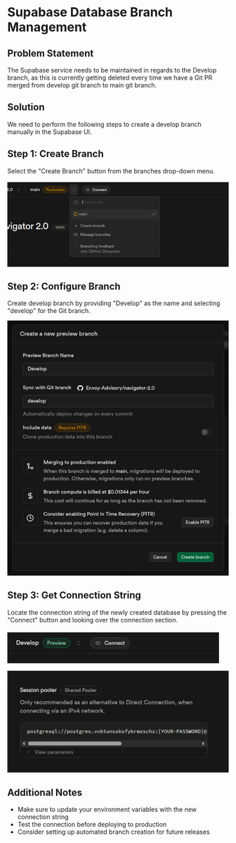 # Supabase Database Branch Management

## Problem Statement

The Supabase service needs to be maintained in regards to the Develop branch, as this is currently getting deleted every time we have a Git PR merged from develop git branch to main git branch.

## Solution

We need to perform the following steps to create a develop branch manually in the Supabase UI.

## Step 1: Create Branch

Select the "Create Branch" button from the branches drop-down menu.

![Supabase Setup](./images/SupabaseImage1.png)

## Step 2: Configure Branch

Create develop branch by providing "Develop" as the name and selecting "develop" for the Git branch.

![Supabase Setup](./images/SupabaseImage2.png)

## Step 3: Get Connection String

Locate the connection string of the newly created database by pressing the "Connect" button and looking over the connection section.

![Supabase Setup](./images/SupabaseImage3.png)

![Supabase Setup](./images/SupabaseImage4.png)

## Additional Notes

- Make sure to update your environment variables with the new connection string
- Test the connection before deploying to production
- Consider setting up automated branch creation for future releases